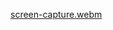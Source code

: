 [screen-capture.webm](https://github.com/FletCHGM/coin_game/assets/91337317/6cea4b1a-87b6-4a9f-a74a-9722e3cf181d)
